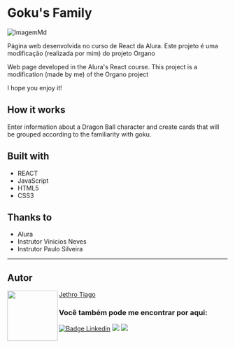 # Goku's Family

![ImagemMd](https://user-images.githubusercontent.com/103612874/190837685-8c6412b9-5706-4980-95d0-cb100a6a3b45.jpg)

Página web desenvolvida no curso de React da Alura. Este projeto é uma modificação (realizada por mim) do projeto Organo<br>

Web page developed in the Alura's React course. This project is a modification (made by me) of the Organo project<br>

I hope you enjoy it!

## How it works

Enter information about a Dragon Ball character and create cards that will be grouped according to the familiarity with goku.

## Built with

* REACT
* JavaScript
* HTML5
* CSS3

## Thanks to

* Alura
* Instrutor Vinicios Neves
* Instrutor Paulo Silveira

---
<h2 id="autor" align="left">Autor</h2>
<img align="left" src="https://avatars.githubusercontent.com/u/103612874?v=4" width=115>
<a href="https://github.com/JethroTiago">Jethro Tiago</a>
<h3 align="left">Você também pode me encontrar por aqui:</h3>
<p align="left">
  <a href="https://www.linkedin.com/in/jethrotiago/"><img src="https://img.shields.io/badge/LinkedIn-0077B5?style=for-the-badge&logo=linkedin&logoColor=white" alt="Badge Linkedin" /></a>
  <a href="https://www.youtube.com/c/BEIRADAAVENTURA" target="_blank"><img src="https://img.shields.io/badge/YouTube-FF0000?style=for-the-badge&logo=youtube&logoColor=white" target="_blank"></a>
  <a href="https://instagram.com/jethrotiago" target="_blank"><img src="https://img.shields.io/badge/-Instagram-%23E4405F?style=for-the-badge&logo=instagram&logoColor=white" target="_blank"></a>
